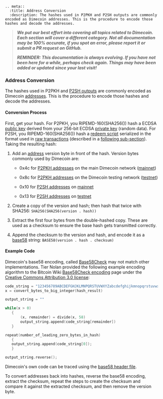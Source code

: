 ```{eval-rst}
.. meta::
  :title: Address Conversion
  :description: The hashes used in P2PKH and P2SH outputs are commonly encoded as Dimecoin addresses. This is the procedure to encode those hashes and decode the addresses.
```

> ***We put our best effort into covering all topics related to Dimecoin. Each section will cover a different category. Not all documentation may be 100% accurate, if you spot an error, please report it or submit a PR request on GitHub.***
>
> ***REMINDER: This documentation is always evolving. If you have not been here for a while, perhaps check again. Things may have been added or updated since your last visit!***

### Address Conversion

The hashes used in P2PKH and [P2SH outputs](../reference/glossary.md#p2sh-output) are commonly encoded as Dimecoin [addresses](../reference/glossary.md#address).  This is the procedure to encode those hashes and decode the addresses.

#### Conversion Process

First, get your hash.  For P2PKH, you RIPEMD-160(SHA256()) hash a ECDSA [public key](../reference/glossary.md#public-key) derived from your 256-bit ECDSA [private key](../reference/glossary.md#private-key) (random data). For P2SH, you RIPEMD-160(SHA256()) hash a [redeem script](../reference/glossary.md#redeem-script) serialized in the format used in [raw transactions](../reference/glossary.md#raw-transaction) (described in a [following sub-section](../reference/transactions-raw-transaction-format.md)).  Taking the resulting hash:

1. Add an [address](../reference/glossary.md#address) version byte in front of the hash.  Version bytes commonly used by Dimecoin are:

    * 0x4c for [P2PKH addresses](../reference/glossary.md#p2pkh-address) on the main Dimecoin network ([mainnet](../reference/glossary.md#mainnet))

    * 0x8c for [P2PKH addresses](../reference/glossary.md#p2pkh-address) on the Dimecoin testing network ([testnet](../reference/glossary.md#testnet))

    * 0x10 for [P2SH addresses](../reference/glossary.md#p2sh-address) on [mainnet](../reference/glossary.md#mainnet)

    * 0x13 for [P2SH addresses](../reference/glossary.md#p2sh-address) on [testnet](../reference/glossary.md#testnet)

2. Create a copy of the version and hash; then hash that twice with SHA256: `SHA256(SHA256(version . hash))`

3. Extract the first four bytes from the double-hashed copy. These are used as a checksum to ensure the base hash gets transmitted correctly.

4. Append the checksum to the version and hash, and encode it as a [base58](../reference/glossary.md#base58) string: `BASE58(version . hash . checksum)`

#### Example Code

Dimecoin's base58 encoding, called [Base58Check](../reference/glossary.md#base58check) may not match other implementations. Tier Nolan provided the following example encoding algorithm to the Bitcoin Wiki [Base58Check encoding](https://en.bitcoin.it/wiki/Base58Check_encoding) page under the [Creative Commons Attribution 3.0 license](https://creativecommons.org/licenses/by/3.0/):

``` c
code_string = "123456789ABCDEFGHJKLMNPQRSTUVWXYZabcdefghijkmnopqrstuvwxyz"
x = convert_bytes_to_big_integer(hash_result)

output_string = ""

while(x > 0)
   {
       (x, remainder) = divide(x, 58)
       output_string.append(code_string[remainder])
   }

repeat(number_of_leading_zero_bytes_in_hash)
   {
   output_string.append(code_string[0]);
   }

output_string.reverse();
```

Dimecoin's own code can be traced using the [base58 header file](https://github.com/dimec-coin/dimecoin/blob/master/src/base58.h).

To convert addresses back into hashes, reverse the base58 encoding, extract the checksum, repeat the steps to create the checksum and compare it against the extracted checksum, and then remove the version byte.
